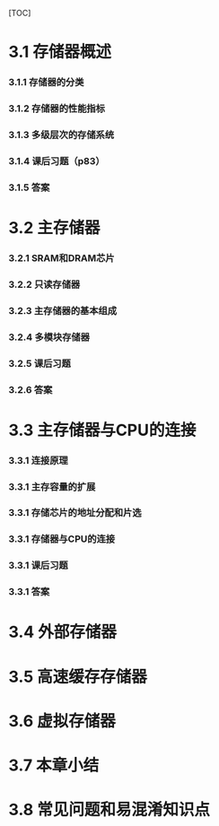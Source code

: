 [TOC]



# 3.1 存储器概述

### 3.1.1 存储器的分类

### 3.1.2 存储器的性能指标

### 3.1.3 多级层次的存储系统

### 3.1.4 课后习题（p83）

### 3.1.5 答案







# 3.2 主存储器

### 3.2.1 SRAM和DRAM芯片

### 3.2.2 只读存储器

### 3.2.3 主存储器的基本组成

### 3.2.4 多模块存储器

### 3.2.5 课后习题

### 3.2.6 答案





# 3.3 主存储器与CPU的连接

### 3.3.1 连接原理

### 3.3.1 主存容量的扩展

### 3.3.1 存储芯片的地址分配和片选

### 3.3.1 存储器与CPU的连接

### 3.3.1 课后习题

### 3.3.1 答案





# 3.4 外部存储器







# 3.5 高速缓存存储器







# 3.6 虚拟存储器







# 3.7 本章小结

# 3.8 常见问题和易混淆知识点